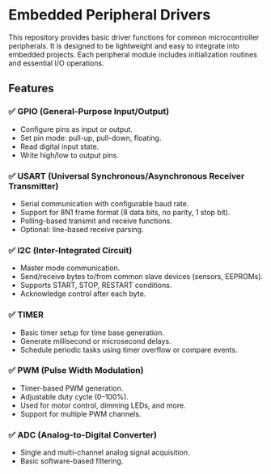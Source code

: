 # Embedded Peripheral Drivers

This repository provides basic driver functions for common microcontroller peripherals. It is designed to be lightweight and easy to integrate into embedded projects. Each peripheral module includes initialization routines and essential I/O operations.

## Features

### ✅ GPIO (General-Purpose Input/Output)
- Configure pins as input or output.
- Set pin mode: pull-up, pull-down, floating.
- Read digital input state.
- Write high/low to output pins.

### ✅ USART (Universal Synchronous/Asynchronous Receiver Transmitter)
- Serial communication with configurable baud rate.
- Support for 8N1 frame format (8 data bits, no parity, 1 stop bit).
- Polling-based transmit and receive functions.
- Optional: line-based receive parsing.

### ✅ I2C (Inter-Integrated Circuit)
- Master mode communication.
- Send/receive bytes to/from common slave devices (sensors, EEPROMs).
- Supports START, STOP, RESTART conditions.
- Acknowledge control after each byte.

### ✅ TIMER
- Basic timer setup for time base generation.
- Generate millisecond or microsecond delays.
- Schedule periodic tasks using timer overflow or compare events.

### ✅ PWM (Pulse Width Modulation)
- Timer-based PWM generation.
- Adjustable duty cycle (0–100%).
- Used for motor control, dimming LEDs, and more.
- Support for multiple PWM channels.

### ✅ ADC (Analog-to-Digital Converter)
- Single and multi-channel analog signal acquisition.
- Basic software-based filtering.

